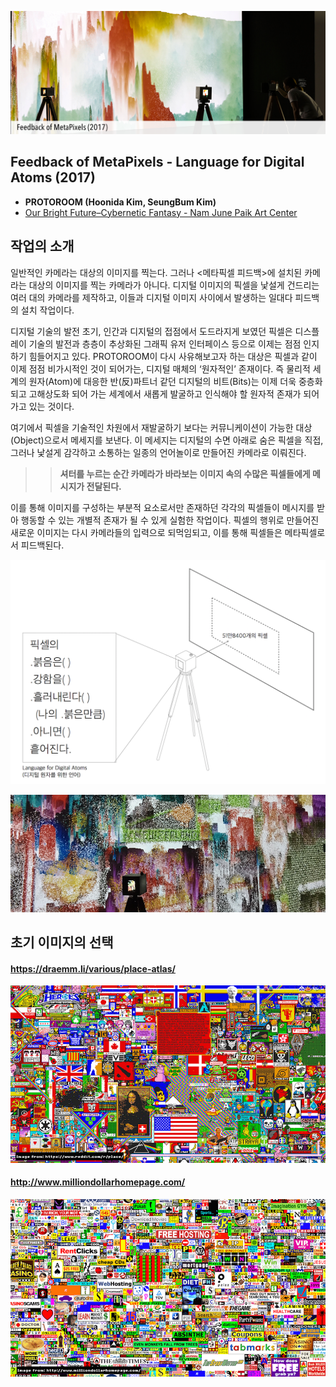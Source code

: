 ![](/images/metapixel_ex_t.png)

## Feedback of MetaPixels - Language for Digital Atoms (2017)
 * **PROTOROOM (Hoonida Kim, SeungBum Kim)**
 * [Our Bright Future–Cybernetic Fantasy - Nam June Paik Art Center](https://njpac-en.ggcf.kr/archives/exhibit/cybernetic-fantasy?term=10)

## 작업의 소개
 일반적인 카메라는 대상의 이미지를 찍는다. 그러나 &lt;메타픽셀 피드백&gt;에 설치된 카메라는 대상의 이미지를 찍는 카메라가 아니다. 디지털 이미지의 픽셀을 낯설게 건드리는 여러 대의 카메라를 제작하고, 이들과 디지털 이미지 사이에서 발생하는 일대다 피드백의 설치 작업이다.

 디지털 기술의 발전 초기, 인간과 디지털의 접점에서 도드라지게 보였던 픽셀은 디스플레이 기술의 발전과 층층이 추상화된 그래픽 유저 인터페이스 등으로 이제는 점점 인지하기 힘들어지고 있다. PROTOROOM이 다시 사유해보고자 하는 대상은 픽셀과 같이 이제 점점 비가시적인 것이 되어가는, 디지털 매체의 ‘원자적인’ 존재이다. 즉 물리적 세계의 원자(Atom)에 대응한 반(反)파트너 같던  디지털의 비트(Bits)는 이제 더욱 중층화 되고 고해상도화 되어 가는 세계에서 새롭게 발굴하고 인식해야 할 원자적 존재가 되어 가고 있는 것이다.

  여기에서 픽셀을 기술적인 차원에서 재발굴하기 보다는 커뮤니케이션이 가능한 대상(Object)으로서 메세지를 보낸다.  이 메세지는 디지털의 수면 아래로 숨은 픽셀을 직접, 그러나 낯설게 감각하고 소통하는 일종의 언어놀이로 만들어진 카메라로 이뤄진다.

 >>**셔터를 누르는 순간 카메라가 바라보는 이미지 속의 수많은 픽셀들에게 메시지가 전달된다.**

 이를 통해 이미지를 구성하는 부분적 요소로서만 존재하던 각각의 픽셀들이 메시지를 받아 행동할 수 있는 개별적 존재가 될 수 있게 실험한 작업이다. 픽셀의 행위로 만들어진 새로운 이미지는 다시 카메라들의 입력으로 되먹임되고, 이를 통해 픽셀들은 메타픽셀로서 피드백된다.


![](./lang_for_pixels.png)

![](./front.jpg)

## 초기 이미지의 선택

#### <https://draemm.li/various/place-atlas/>
![](./init01.png)

#### <http://www.milliondollarhomepage.com/>
![](./init02.png)


